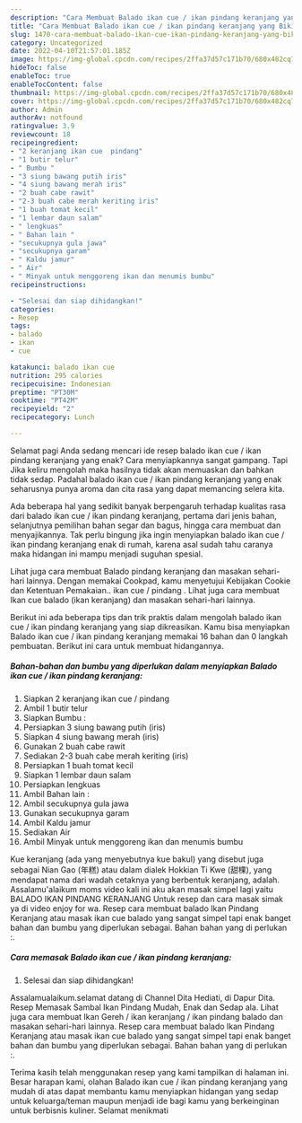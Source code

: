 ```yaml
---
description: "Cara Membuat Balado ikan cue / ikan pindang keranjang yang Bikin Ngiler, Buat Buka Puasa Enak"
title: "Cara Membuat Balado ikan cue / ikan pindang keranjang yang Bikin Ngiler, Buat Buka Puasa Enak"
slug: 1470-cara-membuat-balado-ikan-cue-ikan-pindang-keranjang-yang-bikin-ngiler-buat-buka-puasa-enak
category: Uncategorized
date: 2022-04-10T21:57:01.185Z
image: https://img-global.cpcdn.com/recipes/2ffa37d57c171b70/680x482cq70/balado-ikan-cue-ikan-pindang-keranjang-foto-resep-utama.jpg
hideToc: false
enableToc: true
enableTocContent: false
thumbnail: https://img-global.cpcdn.com/recipes/2ffa37d57c171b70/680x482cq70/balado-ikan-cue-ikan-pindang-keranjang-foto-resep-utama.jpg
cover: https://img-global.cpcdn.com/recipes/2ffa37d57c171b70/680x482cq70/balado-ikan-cue-ikan-pindang-keranjang-foto-resep-utama.jpg
author: Admin
authorAv: notfound
ratingvalue: 3.9
reviewcount: 18
recipeingredient:
- "2 keranjang ikan cue  pindang"
- "1 butir telur"
- " Bumbu "
- "3 siung bawang putih iris"
- "4 siung bawang merah iris"
- "2 buah cabe rawit"
- "2-3 buah cabe merah keriting iris"
- "1 buah tomat kecil"
- "1 lembar daun salam"
- " lengkuas"
- " Bahan lain "
- "secukupnya gula jawa"
- "secukupnya garam"
- " Kaldu jamur"
- " Air"
- " Minyak untuk menggoreng ikan dan menumis bumbu"
recipeinstructions:

- "Selesai dan siap dihidangkan!"
categories:
- Resep
tags:
- balado
- ikan
- cue

katakunci: balado ikan cue 
nutrition: 295 calories
recipecuisine: Indonesian
preptime: "PT30M"
cooktime: "PT42M"
recipeyield: "2"
recipecategory: Lunch

---
```



Selamat pagi Anda sedang mencari ide resep balado ikan cue / ikan pindang keranjang yang enak? Cara menyiapkannya sangat gampang. Tapi Jika keliru mengolah maka hasilnya tidak akan memuaskan dan bahkan tidak sedap. Padahal balado ikan cue / ikan pindang keranjang yang enak seharusnya punya aroma dan cita rasa yang dapat memancing selera kita.


Ada beberapa hal yang sedikit banyak berpengaruh terhadap kualitas rasa dari balado ikan cue / ikan pindang keranjang, pertama dari jenis bahan, selanjutnya pemilihan bahan segar dan bagus, hingga cara membuat dan menyajikannya. Tak perlu bingung jika ingin menyiapkan balado ikan cue / ikan pindang keranjang enak di rumah, karena asal sudah tahu caranya maka hidangan ini mampu menjadi suguhan spesial.

Lihat juga cara membuat Balado pindang keranjang dan masakan sehari-hari lainnya. Dengan memakai Cookpad, kamu menyetujui Kebijakan Cookie dan Ketentuan Pemakaian.. ikan cue / pindang . Lihat juga cara membuat Ikan cue balado (ikan keranjang) dan masakan sehari-hari lainnya.


Berikut ini ada beberapa tips dan trik praktis dalam mengolah balado ikan cue / ikan pindang keranjang yang siap dikreasikan. Kamu bisa menyiapkan Balado ikan cue / ikan pindang keranjang memakai 16 bahan dan 0 langkah pembuatan. Berikut ini cara untuk membuat hidangannya.

<!--inarticleads1-->

##### Bahan-bahan dan bumbu yang diperlukan dalam menyiapkan Balado ikan cue / ikan pindang keranjang:

1. Siapkan 2 keranjang ikan cue / pindang
1. Ambil 1 butir telur
1. Siapkan  Bumbu :
1. Persiapkan 3 siung bawang putih (iris)
1. Siapkan 4 siung bawang merah (iris)
1. Gunakan 2 buah cabe rawit
1. Sediakan 2-3 buah cabe merah keriting (iris)
1. Persiapkan 1 buah tomat kecil
1. Siapkan 1 lembar daun salam
1. Persiapkan  lengkuas
1. Ambil  Bahan lain :
1. Ambil secukupnya gula jawa
1. Gunakan secukupnya garam
1. Ambil  Kaldu jamur
1. Sediakan  Air
1. Ambil  Minyak untuk menggoreng ikan dan menumis bumbu


Kue keranjang (ada yang menyebutnya kue bakul) yang disebut juga sebagai Nian Gao (年糕) atau dalam dialek Hokkian Ti Kwe (甜棵), yang mendapat nama dari wadah cetaknya yang berbentuk keranjang, adalah. Assalamu&#39;alaikum moms video kali ini aku akan masak simpel lagi yaitu BALADO IKAN PINDANG KERANJANG Untuk resep dan cara masak simak ya di video enjoy for wa. Resep cara membuat balado Ikan Pindang Keranjang atau masak ikan cue balado yang sangat simpel tapi enak banget bahan dan bumbu yang diperlukan sebagai. Bahan bahan yang di perlukan :. 

<!--inarticleads2-->

##### Cara memasak Balado ikan cue / ikan pindang keranjang:


1. Selesai dan siap dihidangkan!

Assalamualaikum.selamat datang di Channel Dita Hediati, di Dapur Dita. Resep Memasak Sambal Ikan Pindang Mudah, Enak dan Sedap ala. Lihat juga cara membuat Ikan Gereh / ikan keranjang / ikan pindang balado dan masakan sehari-hari lainnya. Resep cara membuat balado Ikan Pindang Keranjang atau masak ikan cue balado yang sangat simpel tapi enak banget bahan dan bumbu yang diperlukan sebagai. Bahan bahan yang di perlukan :. 

Terima kasih telah menggunakan resep yang kami tampilkan di halaman ini. Besar harapan kami, olahan Balado ikan cue / ikan pindang keranjang yang mudah di atas dapat membantu kamu menyiapkan hidangan yang sedap untuk keluarga/teman maupun menjadi ide bagi kamu yang berkeinginan untuk berbisnis kuliner. Selamat menikmati
